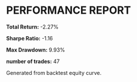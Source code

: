 # PERFORMANCE REPORT

**Total Return:** -2.27%

**Sharpe Ratio:** -1.16

**Max Drawdown:** 9.93%

**number of trades:** 47

Generated from backtest equity curve.
